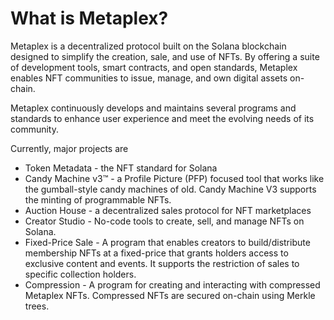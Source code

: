 # What is Metaplex?

Metaplex is a decentralized protocol built on the Solana blockchain designed to simplify the creation, sale, and use of NFTs. By offering a suite of development tools, smart contracts, and open standards, Metaplex enables NFT communities to issue, manage, and own digital assets on-chain.

Metaplex continuously develops and maintains several programs and standards to enhance user experience and meet the evolving needs of its community.

Currently, major projects are

- Token Metadata - the NFT standard for Solana
- Candy Machine v3™ - a Profile Picture (PFP) focused tool that works like the gumball-style candy machines of old. Candy Machine V3 supports the minting of programmable NFTs.
- Auction House - a decentralized sales protocol for NFT marketplaces
- Creator Studio - No-code tools to create, sell, and manage NFTs on Solana.
- Fixed-Price Sale - A program that enables creators to build/distribute membership NFTs at a fixed-price that grants holders access to exclusive content and events. It supports the restriction of sales to specific collection holders.
- Compression - A program for creating and interacting with compressed Metaplex NFTs. Compressed NFTs are secured on-chain using Merkle trees.
